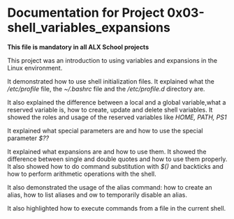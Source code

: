 # Documentation for Project 0x03-shell_variables_expansions



**This file is mandatory in all ALX School projects**



This project was an introduction to using variables and expansions in the Linux environment.


It demonstrated how to use shell initialization files. It explained what the */etc/profile* file, the *~/.bashrc* file and the */etc/profile.d* directory are.


It also explained the difference between a local and a global variable,what a reserved variable is, how to create, update and delete shell variables. It showed the roles and usage of the  reserved variables like *HOME, PATH, PS1*


It explained what special parameters are and how to use the special parameter *$??*


It explained what expansions are and how to use them. It showed  the difference between single and double quotes and how to use them properly.
It also showed how to do command substitution with *$()* and backticks and how to perform arithmetic operations with the shell.


It also demonstrated the usage of the  alias command: how to create an alias, how to list aliases and ow to temporarily disable an alias.


It also highlighted how to execute commands from a file in the current shell.

